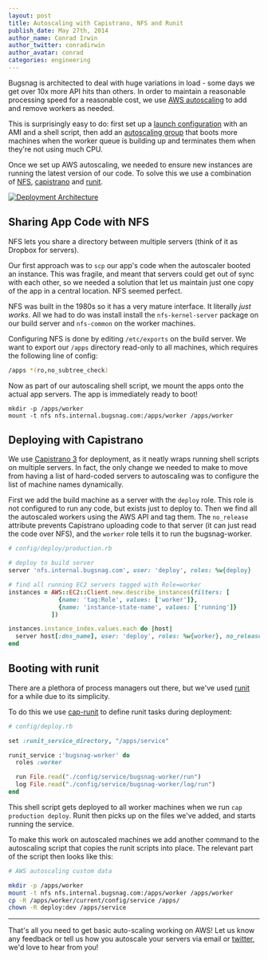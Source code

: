 ```yaml
---
layout: post
title: Autoscaling with Capistrano, NFS and Runit
publish_date: May 27th, 2014
author_name: Conrad Irwin
author_twitter: conradirwin
author_avatar: conrad
categories: engineering
---
```


Bugsnag is architected to deal with huge variations in load - some days we get
over 10x more API hits than others. In order to maintain a reasonable
processing speed for a reasonable cost, we use [AWS autoscaling](https://aws.amazon.com/autoscaling/) to add and
remove workers as needed.

This is surprisingly easy to do: first set up a [launch
configuration](http://docs.aws.amazon.com/AutoScaling/latest/DeveloperGuide/USBasicSetup-Console.html#gs-create-lc)
with an AMI and a shell script, then add an [autoscaling
group](http://docs.aws.amazon.com/AutoScaling/latest/DeveloperGuide/USBasicSetup-Console.html#gs-create-asg)
that boots more machines when the worker queue is building up and terminates
them when they're not using much CPU.

Once we set up AWS autoscaling, we needed to ensure new instances are running
the latest version of our code. To solve this we use a combination of
[NFS](https://en.wikipedia.org/wiki/Network_File_System),
[capistrano](http://capistranorb.com/) and [runit](http://smarden.org/runit/).

[![Deployment Architecture](/img/posts/capistrano-autoscaler.png)](/img/posts/capistrano-autoscaler.png)


Sharing App Code with NFS
-------------------------

NFS lets you share a directory between multiple servers (think of it as Dropbox
for servers).

Our first approach was to `scp` our app's code when
the autoscaler booted an instance. This was fragile, and meant that servers
could get out of sync with each other, so we needed a solution that let us
maintain just one copy of the app in a central location. NFS seemed perfect.

NFS was built in the 1980s so it has a very mature interface. It literally
*just works*. All we had to do was install install the `nfs-kernel-server`
package on our build server and `nfs-common` on the worker machines.

Configuring NFS is done by editing `/etc/exports` on the build server. We want
to export our `/apps` directory read-only to all machines, which requires the
following line of config:

```bash
/apps *(ro,no_subtree_check)
```

Now as part of our autoscaling shell script, we mount the apps onto the actual
app servers. The app is immediately ready to boot!

```
mkdir -p /apps/worker
mount -t nfs nfs.internal.bugsnag.com:/apps/worker /apps/worker
```


Deploying with Capistrano
--------------------------

We use [Capistrano 3](http://capistranorb.com/) for deployment, as it neatly wraps
running shell scripts on multiple servers. In fact, the only change we needed to
make to move from having a list of hard-coded servers to autoscaling was to configure
the list of machine names dynamically.

First we add the build machine as a server with the `deploy` role. This role is
not configured to run any code, but exists just to deploy to. Then we find all
the autoscaled workers using the AWS API and tag them. The `no_release` attribute
prevents Capistrano uploading code to that server (it can just read the code over NFS),
and the `worker` role tells it to run the bugsnag-worker.

```ruby
# config/deploy/production.rb

# deploy to build server
server 'nfs.internal.bugsnag.com', user: 'deploy', roles: %w{deploy}

# find all running EC2 servers tagged with Role=worker
instances = AWS::EC2::Client.new.describe_instances(filters: [
              {name: 'tag:Role', values: ['worker']},
              {name: 'instance-state-name', values: ['running']}
            ])

instances.instance_index.values.each do |host|
  server host[:dns_name], user: 'deploy', roles: %w{worker}, no_release: true
end
```


Booting with runit
------------------

There are a plethora of process managers out there, but we've used
[runit](http://smarden.org/runit/) for a while due to its simplicity.

To do this we use [cap-runit](https://github.com/ConradIrwin/cap-runit) to define runit
tasks during deployment:

```ruby
# config/deploy.rb

set :runit_service_directory, "/apps/service"

runit_service :'bugsnag-worker' do
  roles :worker

  run File.read("./config/service/bugsnag-worker/run")
  log File.read("./config/service/bugsnag-worker/log/run")
end
```

This shell script gets deployed to all worker machines when we run `cap
production deploy`. Runit then picks up on the files we've added, and starts
running the service.

To make this work on autoscaled machines we add another command to the
autoscaling script that copies the runit scripts into place. The relevant
part of the script then looks like this:

```bash
# AWS autoscaling custom data

mkdir -p /apps/worker
mount -t nfs nfs.internal.bugsnag.com:/apps/worker /apps/worker
cp -R /apps/worker/current/config/service /apps/
chown -R deploy:dev /apps/service
```

---------------------------------------


That's all you need to get basic auto-scaling working on AWS! Let us know any
feedback or tell us how you autoscale your servers via email or [twitter](https://twitter.com/bugsnag), we'd love to hear from you!
